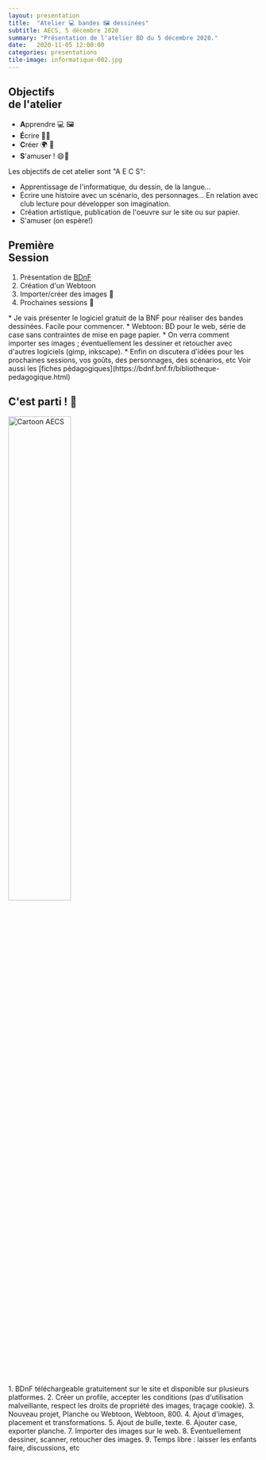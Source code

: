 ```yaml
---
layout: presentation
title:  "Atelier 💻 bandes 🖼️ dessinées"
subtitle: AECS, 5 décembre 2020
summary: "Présentation de l'atelier BD du 5 décembre 2020."
date:   2020-11-05 12:00:00
categories: presentations
tile-image: informatique-002.jpg
---
```


<section markdown="1">

## Objectifs<br>de l'atelier

* **A**pprendre 💻 🖼️
* **É**crire ✍🏿
* **C**réer 🌍 📖
* **S**'amuser ! 😄🤪

<aside class="notes" markdown="1">
Les objectifs de cet atelier sont "A E C S":

  * Apprentissage de l'informatique, du dessin, de la langue...
  * Écrire une histoire avec un scénario, des personnages... En relation avec club lecture pour développer son imagination.
  * Création artistique, publication de l'oeuvre sur le site ou sur papier.
  * S'amuser (on espère!)
</aside>

</section>

<section markdown="1">

## Première<br>Session

1. Présentation de [BDnF](https://bdnf.bnf.fr/)
2. Création d'un Webtoon
3. Importer/créer des images 🐘
4. Prochaines sessions 🔮

<aside class="notes" markdown="1">
* Je vais présenter le logiciel gratuit de la BNF pour réaliser des bandes dessinées. Facile pour commencer.
* Webtoon: BD pour le web, série de case sans contraintes de mise en page papier.
* On verra comment importer ses images ; éventuellement les dessiner et retoucher avec d'autres logiciels (gimp, inkscape).
* Enfin on discutera d'idées pour les prochaines sessions, vos goûts, des personnages, des scénarios, etc Voir aussi les [fiches pédagogiques](https://bdnf.bnf.fr/bibliotheque-pedagogique.html)
</aside>

</section>

<section markdown="1">

## C'est parti ! 🚀

<img src="{{ site.baseurl }}/images/presentations/sages-comme-des-images.png" alt="Cartoon AECS" style="width: 50%"/>
                         
<aside class="notes" markdown="1">
1. BDnF téléchargeable gratuitement sur le site et disponible sur plusieurs platformes.
2. Créer un profile, accepter les conditions (pas d'utilisation malveillante, respect les droits de propriété des images, traçage cookie).
3. Nouveau projet, Planche ou Webtoon, Webtoon, 800.
4. Ajout d'images, placement et transformations.
5. Ajout de bulle, texte.
6. Ajouter case, exporter planche.
7. Importer des images sur le web.
8. Éventuellement dessiner, scanner, retoucher des images.
9. Temps libre : laisser les enfants faire, discussions, etc
</aside>

</section>
